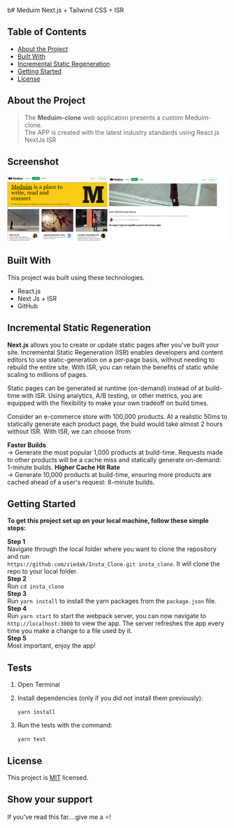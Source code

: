 b# Meduim Next.js + Tailwind CSS + ISR

<!-- TABLE OF CONTENTS -->

## Table of Contents

- [About the Project](#about-the-project)
- [Built With](#built-with)
- [Incremental Static Regeneration](#incremental-static-regeneration)
- [Getting Started](#getting-started)
- [License](#license)

## About the Project

> The <b>Meduim-clone</b> web application presents a custom Meduim-clone.
> <br>
> The APP is created with the latest industry standards using React.js NextJs ISR
> <br>

## Screenshot
![Screenshot](screenshot.png)

## Built With

This project was built using these technologies.

- React.js
- Next Js + ISR
- GitHub


## Incremental Static Regeneration
<b>Next.js</b> allows you to create or update static pages after you've built your site. Incremental Static Regeneration (ISR) enables developers and content editors to use static-generation on a per-page basis, without needing to rebuild the entire site. With ISR, you can retain the benefits of static while scaling to millions of pages.

Static pages can be generated at runtime (on-demand) instead of at build-time with ISR. Using analytics, A/B testing, or other metrics, you are equipped with the flexibility to make your own tradeoff on build times.

Consider an e-commerce store with 100,000 products. At a realistic 50ms to statically generate each product page, the build would take almost 2 hours without ISR. With ISR, we can choose from:

**Faster Builds**<br> → Generate the most popular 1,000 products at build-time. Requests made to other products will be a cache miss and statically generate on-demand: 1-minute builds.
**Higher Cache Hit Rate**<br> → Generate 10,000 products at build-time, ensuring more products are cached ahead of a user's request: 8-minute builds.
## Getting Started

**To get this project set up on your local machine, follow these simple steps:**

**Step 1**<br>
Navigate through the local folder where you want to clone the repository and run<br>
`https://github.com/ziedak/Insta_Clone.git insta_clone`. It will clone the repo to your local folder.<br>
**Step 2**<br>
Run `cd insta_clone`<br>
**Step 3**<br>
Run `yarn install` to install the yarn packages from the `package.json` file.<br>
**Step 4**<br>
Run `yarn start` to start the webpack server, you can now navigate to `http://localhost:3000` to view the app. The server refreshes the app every time you make a change to a file used by it.<br>
**Step 5**<br>
Most important, enjoy the app!<br>

## Tests

1. Open Terminal

2. Install dependencies (only if you did not install them previously):

   `yarn install`

3. Run the tests with the command:

   `yarn test`

## License

This project is [MIT](https://opensource.org/licenses/MIT) licensed.

## Show your support

If you've read this far....give me a ⭐️!
